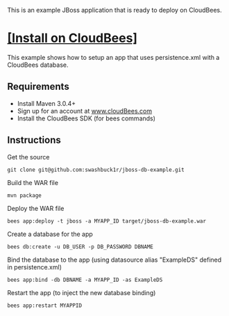 This is an example JBoss application that is ready to deploy on CloudBees.

[[Install on CloudBees]](http://clickstart.apps.cloudbees.com/app.jsp?template=https://raw.github.com/swashbuck1r/jboss-db-example/master/clickstart.json#newApp)
===============

This example shows how to setup an app that uses  persistence.xml with a CloudBees database.

Requirements
-----

* Install Maven 3.0.4+
* Sign up for an account at www.cloudBees.com
* Install the CloudBees SDK (for bees commands)


Instructions
------------

Get the source

    git clone git@github.com:swashbuck1r/jboss-db-example.git

Build the WAR file

    mvn package

Deploy the WAR file

    bees app:deploy -t jboss -a MYAPP_ID target/jboss-db-example.war

Create a database for the app

    bees db:create -u DB_USER -p DB_PASSWORD DBNAME

Bind the database to the app (using datasource alias "ExampleDS" defined in persistence.xml)

    bees app:bind -db DBNAME -a MYAPP_ID -as ExampleDS

Restart the app (to inject the new database binding)

    bees app:restart MYAPPID
